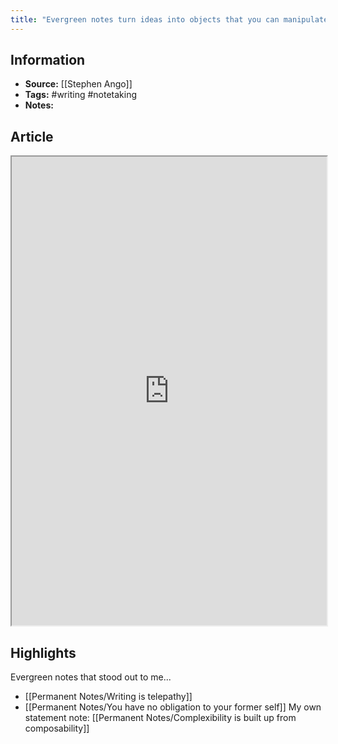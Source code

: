 ```yaml
---
title: "Evergreen notes turn ideas into objects that you can manipulate"
---
```

## Information
- **Source:** [[Stephen Ango]]
- **Tags:**  #writing #notetaking
- **Notes:** 

## Article

<iframe height="750px" width="100%"  src="https://stephanango.com/evergreen-notes"></iframe>

## Highlights
Evergreen notes that stood out to me...
- [[Permanent Notes/Writing is telepathy]]
- [[Permanent Notes/You have no obligation to your former self]]
My own statement note: [[Permanent Notes/Complexibility is built up from composability]]